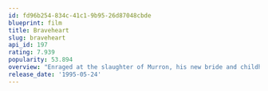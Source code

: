 ```yaml
---
id: fd96b254-834c-41c1-9b95-26d87048cbde
blueprint: film
title: Braveheart
slug: braveheart
api_id: 197
rating: 7.939
popularity: 53.894
overview: "Enraged at the slaughter of Murron, his new bride and childhood love, Scottish warrior William Wallace slays a platoon of the local English lord's soldiers. This leads the village to revolt and, eventually, the entire country to rise up against English rule."
release_date: '1995-05-24'
---
```

